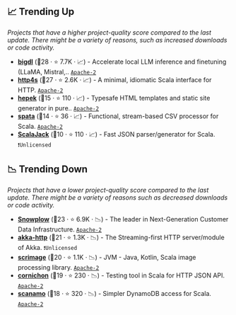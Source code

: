 ## 📈 Trending Up

_Projects that have a higher project-quality score compared to the last update. There might be a variety of reasons, such as increased downloads or code activity._

- <b><a href="https://github.com/intel/ipex-llm">bigdl</a></b> (🥇28 ·  ⭐ 7.7K · 📈) - Accelerate local LLM inference and finetuning (LLaMA, Mistral,.. <code><a href="http://bit.ly/3nYMfla">Apache-2</a></code>
- <b><a href="https://github.com/http4s/http4s">http4s</a></b> (🥇27 ·  ⭐ 2.6K · 📈) - A minimal, idiomatic Scala interface for HTTP. <code><a href="http://bit.ly/3nYMfla">Apache-2</a></code> <code><img src="https://scalac.io/wp-content/uploads/2021/02/image-125-1.svg" style="display:inline;" width="13" height="13"></code> <code><img src="https://www.scala-js.org/assets/img/scala-js-logo.svg" style="display:inline;" width="13" height="13"></code>
- <b><a href="https://github.com/sake92/hepek">hepek</a></b> (🥉15 ·  ⭐ 110 · 📈) - Typesafe HTML templates and static site generator in pure.. <code><a href="http://bit.ly/3nYMfla">Apache-2</a></code> <code><img src="https://scalac.io/wp-content/uploads/2021/02/image-125-1.svg" style="display:inline;" width="13" height="13"></code> <code><img src="https://www.scala-js.org/assets/img/scala-js-logo.svg" style="display:inline;" width="13" height="13"></code>
- <b><a href="https://github.com/fingo/spata">spata</a></b> (🥈14 ·  ⭐ 36 · 📈) - Functional, stream-based CSV processor for Scala. <code><a href="http://bit.ly/3nYMfla">Apache-2</a></code> <code><img src="https://scalac.io/wp-content/uploads/2021/02/image-125-1.svg" style="display:inline;" width="13" height="13"></code>
- <b><a href="https://github.com/gzoller/ScalaJack">ScalaJack</a></b> (🥉10 ·  ⭐ 110 · 📈) - Fast JSON parser/generator for Scala. <code>❗Unlicensed</code> <code><img src="https://scalac.io/wp-content/uploads/2021/02/image-125-1.svg" style="display:inline;" width="13" height="13"></code>

## 📉 Trending Down

_Projects that have a lower project-quality score compared to the last update. There might be a variety of reasons such as decreased downloads or code activity._

- <b><a href="https://github.com/snowplow/snowplow">Snowplow</a></b> (🥈23 ·  ⭐ 6.9K · 📉) - The leader in Next-Generation Customer Data Infrastructure. <code><a href="http://bit.ly/3nYMfla">Apache-2</a></code>
- <b><a href="https://github.com/akka/akka-http">akka-http</a></b> (🥈21 ·  ⭐ 1.3K · 📉) - The Streaming-first HTTP server/module of Akka. <code>❗Unlicensed</code> <code><img src="https://scalac.io/wp-content/uploads/2021/02/image-125-1.svg" style="display:inline;" width="13" height="13"></code>
- <b><a href="https://github.com/sksamuel/scrimage">scrimage</a></b> (🥇20 ·  ⭐ 1.1K · 📉) - JVM - Java, Kotlin, Scala image processing library. <code><a href="http://bit.ly/3nYMfla">Apache-2</a></code>
- <b><a href="https://github.com/agourlay/cornichon">cornichon</a></b> (🥉19 ·  ⭐ 230 · 📉) - Testing tool in Scala for HTTP JSON API. <code><a href="http://bit.ly/3nYMfla">Apache-2</a></code>
- <b><a href="https://github.com/scanamo/scanamo">scanamo</a></b> (🥈18 ·  ⭐ 320 · 📉) - Simpler DynamoDB access for Scala. <code><a href="http://bit.ly/3nYMfla">Apache-2</a></code> <code><img src="https://scalac.io/wp-content/uploads/2021/02/image-125-1.svg" style="display:inline;" width="13" height="13"></code>


